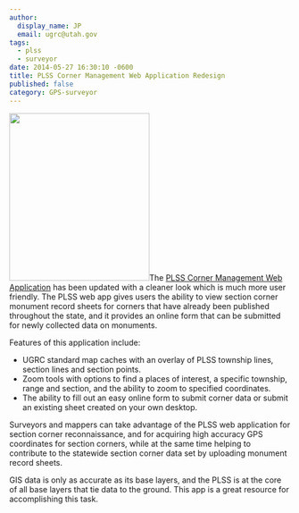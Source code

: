 ```yaml
---
author:
  display_name: JP
  email: ugrc@utah.gov
tags:
  - plss
  - surveyor
date: 2014-05-27 16:30:10 -0600
title: PLSS Corner Management Web Application Redesign
published: false
category: GPS-surveyor
---
```


<p><a href="{% link images/PLSSapp.png %}"><img src="{% link images/PLSSapp-251x300.png %}" alt="" title="PLSSapp" width="251" height="300" class="inline-text-right" /></a>The <a href="https://plss.utah.gov/">PLSS Corner Management Web Application</a> has been updated with a cleaner look which is much more user friendly. The PLSS web app gives users the ability to view section corner monument record sheets for corners that have already been published throughout the state, and it provides an online form that can be submitted for newly collected data on monuments.</p>
<p>Features of this application include:</p>
<ul>
<li>UGRC standard map caches with an overlay of PLSS township lines, section lines and section points.</li>
<li>Zoom tools with options to find a places of interest, a specific township, range and section, and the ability to zoom to specified coordinates.</li>
<li>The ability to fill out an easy online form to submit corner data or submit an existing sheet created on your own desktop.</li>
</ul>
<p>Surveyors and mappers can take advantage of the PLSS web application for section corner reconnaissance, and for acquiring high accuracy GPS coordinates for section corners, while at the same time helping to contribute to the statewide section corner data set by uploading monument record sheets. </p>
<p>GIS data is only as accurate as its base layers, and the PLSS is at the core of all base layers that tie data to the ground. This app is a great resource for accomplishing this task.</p>
